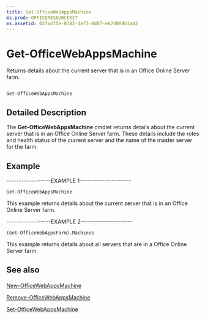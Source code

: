 ```yaml
---
title: Get-OfficeWebAppsMachine
ms.prod: OFFICERESOURCEKIT
ms.assetid: 02fadf5e-0382-4e73-8d07-e67d088b1a02
---
```



# Get-OfficeWebAppsMachine

Returns details about the current server that is in an Office Online Server farm.
  
    
    


```

Get-OfficeWebAppsMachine
```


## Detailed Description

The **Get-OfficeWebAppsMachine** cmdlet returns details about the current server that is in an Office Online Server farm. These details include the roles and health status of the current server and the name of the master server for the farm.
  
    
    

## Example

------------------EXAMPLE 1---------------------
  
    
    

```
Get-OfficeWebAppsMachine
```

This example returns details about the current server that is in an Office Online Server farm.
  
    
    
------------------EXAMPLE 2---------------------
  
    
    



```
(Get-OfficeWebAppsFarm).Machines
```

This example returns details about all servers that are in a Office Online Server farm.
  
    
    

## See also


#### 


  
    
    
 [New-OfficeWebAppsMachine](new-officewebappsmachine.md)
  
    
    
 [Remove-OfficeWebAppsMachine](remove-officewebappsmachine.md)
  
    
    
 [Set-OfficeWebAppsMachine](set-officewebappsmachine.md)
